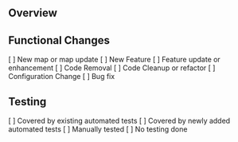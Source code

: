 ## Overview
<!-- What changes did you make? Provide a summary of the updates included in this pull request -->

## Functional Changes
<!-- Put an X next to an item -->
[ ] New map or map update
[ ] New Feature
[ ] Feature update or enhancement
[ ] Code Removal
[ ] Code Cleanup or refactor
[ ] Configuration Change
[ ] Bug fix
<!-- Uncomment the below and list any changes that users would notice --> 
<!--
### User facing changes
-->

<!-- If fixing a bug, uncomment the below and fill in each section -->
<!--
## Bug Fix

### Issue number or Reproduction Steps  (if no existing issue, how can the bug be reproduced?)

### Root Cause (What caused the bug?)

### Fix description (How is the bug fixed?)

-->


## Testing
<!-- Place an X next to any that apply -->

[ ] Covered by existing automated tests
[ ] Covered by newly added automated tests
[ ] Manually tested
[ ] No testing done

<!-- 
  If manually tested, uncomment the section below and list the test-case scenarios manually tested.
-->
<!--
### Manual Testing
 
-->


<!-- If there any user facing changes, uncomment the section below and include screenshots -->
<!--
## Screens Shots

### Before

### After
-->


<!-- Uncomment the next section and add here any extra notes that would be helpful to reviewers -->

<!--
## Additional Review Notes
-->

<!--
Code standards and PR guidelines can be found at:
https://github.com/triplea-game/triplea/tree/master/docs/dev
-->

